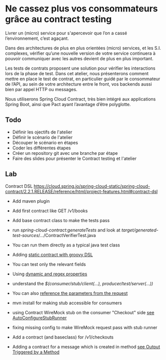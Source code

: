 # Ne cassez plus vos consommateurs grâce au contract testing

Livrer un (micro) service pour s'apercevoir que l’on a cassé l’environnement, c’est agaçant.

Dans des architectures de plus en plus orientées (micro) services, et les S.I. complexes, vérifier qu’une nouvelle version de votre service continuera à pouvoir communiquer avec les autres devient de plus en plus important. 

Les tests de contrats proposent une solution pour vérifier les interactions lors de la phase de test. 
Dans cet atelier, nous présenterons comment mettre en place le test de contrat, en particulier guidé par le consommateur de l’API, au sein de votre architecture entre le front, vos backends aussi bien par appel HTTP ou messages. 

Nous utiliserons Spring Cloud Contract, très bien intégré aux applications Spring Boot, ainsi que Pact ayant l’avantage d’être polyglotte. 

## Todo

- Définir les ojectifs de l'atelier
- Définir le scénario de l'atelier
- Découper le scénario en étapes
- Coder les différentes étapes
- Créer un repository git avec une branche par étape
- Faire des slides pour présenter le Contract testing et l'atelier
 

 ## Lab

 Contract DSL
 https://cloud.spring.io/spring-cloud-static/spring-cloud-contract/2.2.1.RELEASE/reference/html/project-features.html#contract-dsl

 - Add maven plugin  
 - Add first contract like GET /v1/books
 - Add base contract class to make the tests pass
 - run _spring-cloud-contract:generateTests_ and look at _target/generated-test-sources_/.../ContractVerifierTest.java
 - You can run them directly as a typical java test class
 - Adding [static contract with groovy DSL](https://cloud.spring.io/spring-cloud-static/spring-cloud-contract/2.2.1.RELEASE/reference/html/project-features.html#contract-dsl)
 - You can test only the relevant fields
 - Using [dynamic and regex properties](https://cloud.spring.io/spring-cloud-static/spring-cloud-contract/2.2.1.RELEASE/reference/html/project-features.html#contract-dsl-dynamic-properties)
 - understand the _$(consumer/stub/client(...), producer/test/server(...))_
 - You can also [reference the parameters from the request](https://cloud.spring.io/spring-cloud-static/spring-cloud-contract/2.2.1.RELEASE/reference/html/project-features.html#contract-dsl-referencing-request-from-response)

 - mvn install  for making stub accessible for consumers
 - using Contract WireMock stub on the consumer "Checkout" side [see AutoConfigureStubRunner](https://cloud.spring.io/spring-cloud-static/spring-cloud-contract/2.2.1.RELEASE/reference/html/project-features.html#features-stub-runner-retrieving)
 - fixing missing config to make WireMock request pass with stub runner 
 - Add a contract (and baseclass) for /v1/checkouts
 - Adding a contract for a message which is created in method [see Output Triggered by a Method](https://cloud.spring.io/spring-cloud-static/spring-cloud-contract/2.2.1.RELEASE/reference/html/project-features.html#contract-dsl-output-triggered-method)

 